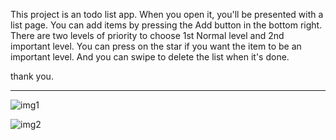 This project is an todo list app. When you open it, you'll be presented with a list page. You can add items by pressing the Add button in the bottom right. There are two levels of priority to choose 1st Normal level and 2nd important level. You can press on the star if you want the item to be an important level. And you can swipe to delete the list when it's done.

thank you.

------------------------------------------------------------------------------------------

![img1](https://user-images.githubusercontent.com/84733676/193441752-db708258-dd9d-4796-9f60-732a7feba115.png)

![img2](https://user-images.githubusercontent.com/84733676/193441760-a8b035e6-1b63-4868-aa8b-a828ff476f8c.png)
